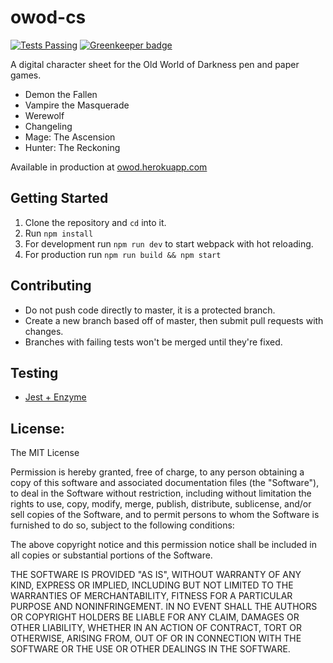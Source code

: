 # owod-cs
[![Tests Passing](https://travis-ci.com/theamazingfedex/owod-cs.svg?branch=master)](https://travis-ci.com/theamazingfedex/owod-cs) [![Greenkeeper badge](https://badges.greenkeeper.io/theamazingfedex/owod-cs.svg)](https://greenkeeper.io/)

A digital character sheet for the Old World of Darkness pen and paper games.
 * Demon the Fallen
 * Vampire the Masquerade
 * Werewolf
 * Changeling
 * Mage: The Ascension
 * Hunter: The Reckoning

Available in production at [owod.herokuapp.com](owod.herokuapp.com)

## Getting Started
 1. Clone the repository and `cd` into it.
 2. Run `npm install`
 3. For development run `npm run dev` to start webpack with hot reloading.
 4. For production run `npm run build && npm start`

## Contributing
 * Do not push code directly to master, it is a protected branch.
 * Create a new branch based off of master, then submit pull requests with changes.
 * Branches with failing tests won't be merged until they're fixed.

## Testing
 * [Jest + Enzyme](https://github.com/FormidableLabs/enzyme-matchers/tree/master/packages/jest-enzyme)

## License:
The MIT License

Permission is hereby granted, free of charge, to any person obtaining a copy
of this software and associated documentation files (the "Software"), to deal
in the Software without restriction, including without limitation the rights
to use, copy, modify, merge, publish, distribute, sublicense, and/or sell
copies of the Software, and to permit persons to whom the Software is
furnished to do so, subject to the following conditions:

The above copyright notice and this permission notice shall be included in
all copies or substantial portions of the Software.

THE SOFTWARE IS PROVIDED "AS IS", WITHOUT WARRANTY OF ANY KIND, EXPRESS OR
IMPLIED, INCLUDING BUT NOT LIMITED TO THE WARRANTIES OF MERCHANTABILITY,
FITNESS FOR A PARTICULAR PURPOSE AND NONINFRINGEMENT. IN NO EVENT SHALL THE
AUTHORS OR COPYRIGHT HOLDERS BE LIABLE FOR ANY CLAIM, DAMAGES OR OTHER
LIABILITY, WHETHER IN AN ACTION OF CONTRACT, TORT OR OTHERWISE, ARISING FROM,
OUT OF OR IN CONNECTION WITH THE SOFTWARE OR THE USE OR OTHER DEALINGS IN
THE SOFTWARE.
